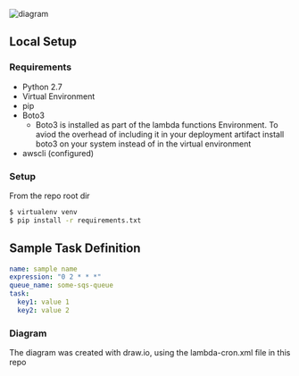 ![diagram](/diagram.png)

## Local Setup

### Requirements
- Python 2.7
- Virtual Environment
- pip
- Boto3
  - Boto3 is installed as part of the lambda functions Environment.  To aviod the overhead of including it in your deployment artifact install boto3 on your system instead of in the virtual environment
- awscli (configured)

### Setup
From the repo root dir
``` bash
$ virtualenv venv
$ pip install -r requirements.txt
```


## Sample Task Definition

``` yaml
name: sample name
expression: "0 2 * * *"
queue_name: some-sqs-queue
task:
  key1: value 1
  key2: value 2
```


### Diagram
The diagram was created with draw.io, using the lambda-cron.xml file in this repo
